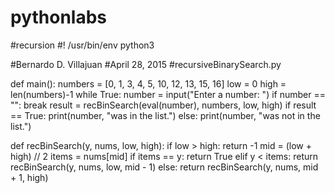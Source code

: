 # pythonlabs

#recursion
#! /usr/bin/env python3

#Bernardo D. Villajuan
#April 28, 2015
#recursiveBinarySearch.py



def main():
    numbers = [0, 1, 3, 4, 5, 10, 12, 13, 15, 16]
    low = 0
    high = len(numbers)-1
    while True:
        number = input("Enter a number: ") 
        if number == "":
            break
        result = recBinSearch(eval(number), numbers, low, high)
        if result == True:
            print(number, "was in the list.")
        else:
            print(number, "was not in the list.")
        
def recBinSearch(y, nums, low, high):
    if low > high:
        return -1
    mid = (low + high) // 2
    items = nums[mid]
    if items == y:
        return True
    elif y < items:
        return recBinSearch(y, nums, low, mid - 1)
    else:
        return recBinSearch(y, nums, mid + 1, high)
        
        
        







